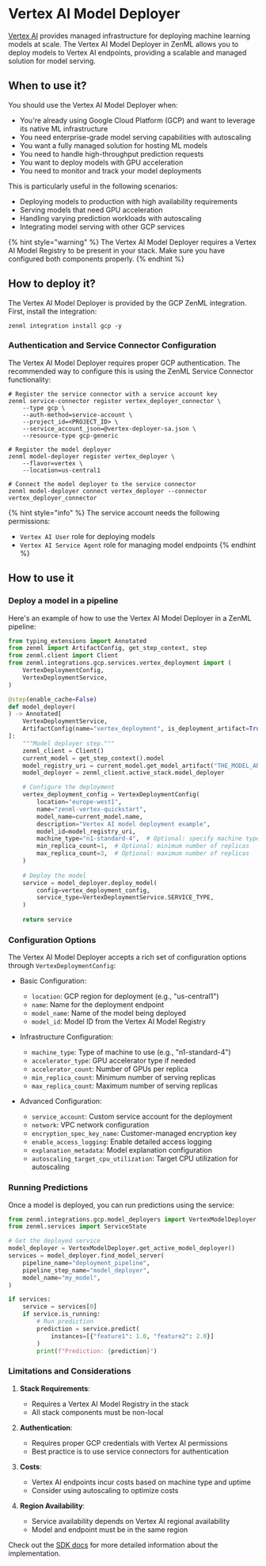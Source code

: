 # Vertex AI Model Deployer

[Vertex AI](https://cloud.google.com/vertex-ai) provides managed infrastructure for deploying machine learning models at scale. The Vertex AI Model Deployer in ZenML allows you to deploy models to Vertex AI endpoints, providing a scalable and managed solution for model serving.

## When to use it?

You should use the Vertex AI Model Deployer when:

* You're already using Google Cloud Platform (GCP) and want to leverage its native ML infrastructure
* You need enterprise-grade model serving capabilities with autoscaling
* You want a fully managed solution for hosting ML models
* You need to handle high-throughput prediction requests
* You want to deploy models with GPU acceleration
* You need to monitor and track your model deployments

This is particularly useful in the following scenarios:
* Deploying models to production with high availability requirements
* Serving models that need GPU acceleration
* Handling varying prediction workloads with autoscaling
* Integrating model serving with other GCP services

{% hint style="warning" %}
The Vertex AI Model Deployer requires a Vertex AI Model Registry to be present in your stack. Make sure you have configured both components properly.
{% endhint %}

## How to deploy it?

The Vertex AI Model Deployer is provided by the GCP ZenML integration. First, install the integration:

```shell
zenml integration install gcp -y
```

### Authentication and Service Connector Configuration

The Vertex AI Model Deployer requires proper GCP authentication. The recommended way to configure this is using the ZenML Service Connector functionality:

```shell
# Register the service connector with a service account key
zenml service-connector register vertex_deployer_connector \
    --type gcp \
    --auth-method=service-account \
    --project_id=<PROJECT_ID> \
    --service_account_json=@vertex-deployer-sa.json \
    --resource-type gcp-generic

# Register the model deployer
zenml model-deployer register vertex_deployer \
    --flavor=vertex \
    --location=us-central1

# Connect the model deployer to the service connector
zenml model-deployer connect vertex_deployer --connector vertex_deployer_connector
```

{% hint style="info" %}
The service account needs the following permissions:
- `Vertex AI User` role for deploying models
- `Vertex AI Service Agent` role for managing model endpoints
{% endhint %}

## How to use it

### Deploy a model in a pipeline

Here's an example of how to use the Vertex AI Model Deployer in a ZenML pipeline:

```python
from typing_extensions import Annotated
from zenml import ArtifactConfig, get_step_context, step
from zenml.client import Client
from zenml.integrations.gcp.services.vertex_deployment import (
    VertexDeploymentConfig,
    VertexDeploymentService,
)

@step(enable_cache=False)
def model_deployer(
) -> Annotated[
    VertexDeploymentService, 
    ArtifactConfig(name="vertex_deployment", is_deployment_artifact=True)
]:
    """Model deployer step."""
    zenml_client = Client()
    current_model = get_step_context().model
    model_registry_uri = current_model.get_model_artifact("THE_MODEL_ARTIFACT_NAME_GIVEN_IN_TRAINING_STEP").uri
    model_deployer = zenml_client.active_stack.model_deployer

    # Configure the deployment
    vertex_deployment_config = VertexDeploymentConfig(
        location="europe-west1",
        name="zenml-vertex-quickstart",
        model_name=current_model.name,
        description="Vertex AI model deployment example",
        model_id=model_registry_uri,
        machine_type="n1-standard-4",  # Optional: specify machine type
        min_replica_count=1,  # Optional: minimum number of replicas
        max_replica_count=3,  # Optional: maximum number of replicas
    )
    
    # Deploy the model
    service = model_deployer.deploy_model(
        config=vertex_deployment_config,
        service_type=VertexDeploymentService.SERVICE_TYPE,
    )
    
    return service
```

### Configuration Options

The Vertex AI Model Deployer accepts a rich set of configuration options through `VertexDeploymentConfig`:

* Basic Configuration:
  * `location`: GCP region for deployment (e.g., "us-central1")
  * `name`: Name for the deployment endpoint
  * `model_name`: Name of the model being deployed
  * `model_id`: Model ID from the Vertex AI Model Registry

* Infrastructure Configuration:
  * `machine_type`: Type of machine to use (e.g., "n1-standard-4")
  * `accelerator_type`: GPU accelerator type if needed
  * `accelerator_count`: Number of GPUs per replica
  * `min_replica_count`: Minimum number of serving replicas
  * `max_replica_count`: Maximum number of serving replicas

* Advanced Configuration:
  * `service_account`: Custom service account for the deployment
  * `network`: VPC network configuration
  * `encryption_spec_key_name`: Customer-managed encryption key
  * `enable_access_logging`: Enable detailed access logging
  * `explanation_metadata`: Model explanation configuration
  * `autoscaling_target_cpu_utilization`: Target CPU utilization for autoscaling

### Running Predictions

Once a model is deployed, you can run predictions using the service:

```python
from zenml.integrations.gcp.model_deployers import VertexModelDeployer
from zenml.services import ServiceState

# Get the deployed service
model_deployer = VertexModelDeployer.get_active_model_deployer()
services = model_deployer.find_model_server(
    pipeline_name="deployment_pipeline",
    pipeline_step_name="model_deployer",
    model_name="my_model",
)

if services:
    service = services[0]
    if service.is_running:
        # Run prediction
        prediction = service.predict(
            instances=[{"feature1": 1.0, "feature2": 2.0}]
        )
        print(f"Prediction: {prediction}")
```

### Limitations and Considerations

1. **Stack Requirements**: 
   - Requires a Vertex AI Model Registry in the stack
   - All stack components must be non-local

2. **Authentication**: 
   - Requires proper GCP credentials with Vertex AI permissions
   - Best practice is to use service connectors for authentication

3. **Costs**: 
   - Vertex AI endpoints incur costs based on machine type and uptime
   - Consider using autoscaling to optimize costs

4. **Region Availability**:
   - Service availability depends on Vertex AI regional availability
   - Model and endpoint must be in the same region

Check out the [SDK docs](https://sdkdocs.zenml.io) for more detailed information about the implementation.
